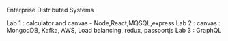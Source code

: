 Enterprise Distributed Systems

Lab 1 : calculator and canvas - Node,React,MQSQL,express
Lab 2 : canvas : MongodDB, Kafka, AWS, Load balancing, redux, passportjs
Lab 3 : GraphQL
